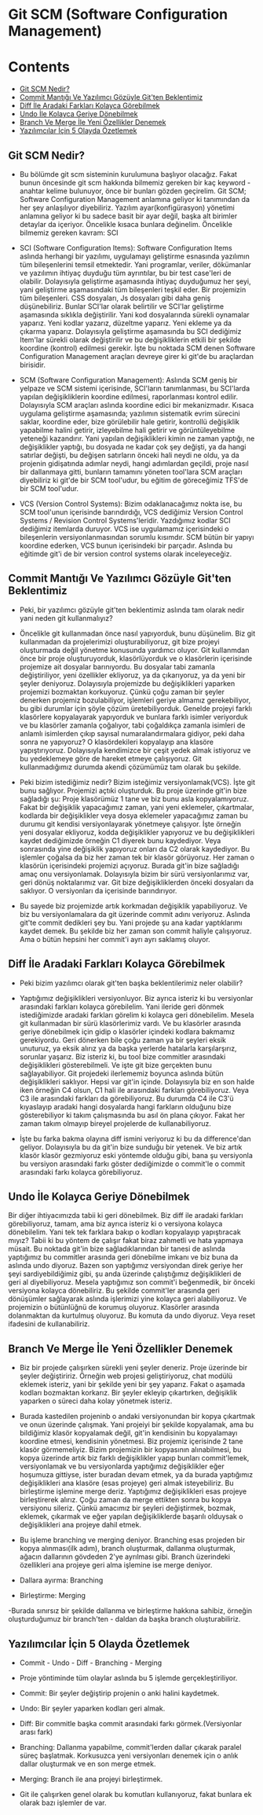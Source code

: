 # Git SCM (Software Configuration Management)

# Contents
* [Git SCM Nedir?](#git-scm)
* [Commit Mantığı Ve Yazılımcı Gözüyle Git'ten Beklentimiz](#commit-git)
* [Diff İle Aradaki Farkları Kolayca Görebilmek](#diff)
* [Undo İle Kolayca Geriye Dönebilmek](#undo)
* [Branch Ve Merge İle Yeni Özellikler Denemek](#branch-merge)
* [Yazılımcılar İçin 5 Olayda Özetlemek](#ozet)



## Git SCM Nedir? <a name="git-scm"></a>
- Bu bölümde git scm sisteminin kurulumuna başlıyor olacağız. Fakat bunun öncesinde git scm hakkında bilmemiz gereken bir kaç keyword - anahtar kelime bulunuyor, önce bir bunları gözden geçirelim. Git SCM; Software Configuration Management anlamına geliyor ki tanımından da her şey anlaşılıyor diyebiliriz. Yazılım ayar(konfigürasyon) yönetimi anlamına geliyor ki bu sadece basit bir ayar değil, başka alt birimler detaylar da içeriyor. Öncelikle kısaca bunlara değinelim. Öncelikle bilmemiz gereken kavram: SCI

- SCI (Software Configuration Items): Software Configuration Items aslında herhangi bir yazılımı, uygulamayı geliştirme esnasında yazılımın tüm bileşenlerini temsil etmektedir. Yani programlar, veriler, dökümanlar ve yazılımın ihtiyaç duyduğu tüm ayrıntılar, bu bir test case'leri de olabilir. Dolayısıyla geliştirme aşamasında ihtiyaç duyduğumuz her şeyi, yani geliştirme aşamasındaki tüm bileşenleri teşkil eder. Bir projemizin tüm bileşenleri. CSS dosyaları, Js dosyaları gibi daha geniş düşünebiliriz. Bunlar SCI'lar olarak belirtilir ve SCI'lar geliştirme aşamasında sıklıkla değiştirilir. Yani kod dosyalarında sürekli oynamalar yaparız. Yeni kodlar yazarız, düzeltme yaparız. Yeni ekleme ya da çıkarma yaparız. Dolayısıyla geliştirme aşamasında bu SCI dediğimiz Item'lar sürekli olarak değiştirilir ve bu değişikliklerin etkili bir şekilde koordine (kontrol) edilmesi gerekir. İşte bu noktada SCM denen Software Configuration Management araçları devreye girer ki git'de bu araçlardan birisidir. 

- SCM (Software Configuration Management): Aslında SCM geniş bir yelpaze ve SCM sistemi içerisinde, SCI'ların tanımlanması, bu SCI'larda yapılan değişikliklerin koordine edilmesi, raporlanması kontrol edilir. Dolayısıyla SCM araçları aslında koordine edici bir mekanizmadır. Kısaca uygulama geliştirme aşamasında; yazılımın sistematik evrim sürecini saklar, koordine eder, bize görülebilir hale getirir, kontrollü değişiklik yapabilme halini getirir, izleyebilme hali getirir ve görüntüleyebilme yeteneği kazandırır. Yani yapılan değişiklikleri kimin ne zaman yaptığı, ne değişiklikler yaptığı, bu dosyada ne kadar çok şey değişti, ya da hangi satırlar değişti, bu değişen satırların önceki hali neydi ne oldu, ya da projenin gidişatında adımlar neydi, hangi adımlardan geçildi, proje nasıl bir dallanmaya gitti, bunların tamamını yöneten tool'lara SCM araçları diyebiliriz ki git'de bir SCM tool'udur, bu eğitim de göreceğimiz TFS'de bir SCM tool'udur. 

- VCS (Version Control Systems): Bizim odaklanacağımız nokta ise, bu SCM tool'unun içerisinde barındırdığı, VCS dediğimiz Version Control Systems / Revision Control Systems'leridir. Yazdığımız kodlar SCI dediğimiz itemlarda duruyor. VCS ise uygulamamız içerisindeki o bileşenlerin versiyonlanmasından sorumlu kısımdır. SCM bütün bir yapıyı koordine ederken, VCS bunun içerisindeki bir parçadır. Aslında bu eğitimde git'i de bir version control systems olarak inceleyeceğiz. 


## Commit Mantığı Ve Yazılımcı Gözüyle Git'ten Beklentimiz <a name="commit-git"></a>

- Peki, bir yazılımcı gözüyle git'ten beklentimiz aslında tam olarak nedir yani neden git kullanmalıyız? 

- Öncelikle git kullanmadan önce nasıl yapıyorduk, bunu düşünelim. Biz git kullanmadan da projelerimizi oluşturabiliyoruz, git bize projeyi oluşturmada değil yönetme konusunda yardımcı oluyor. Git kullanmdan önce bir proje oluşturuyorduk, klasörlüyorduk ve o klasörlerin içerisinde projemize ait dosyalar barınıyordu. Bu dosyalar tabi zamanla değiştiriliyor, yeni özellikler ekliyoruz, ya da çıkarıyoruz, ya da yeni bir şeyler deniyoruz. Dolayısıyla projemizde bu değişiklikleri yaparken projemizi bozmaktan korkuyoruz.  Çünkü çoğu zaman bir şeyler denerken projemiz bozulabiliyor, işlemleri geriye almamız gerekebiliyor, bu gibi durumlar için şöyle çözüm üretebiliyorduk. Genelde projeyi farklı klasörlere kopyalayarak yapıyorduk ve bunlara farklı isimler veriyorduk ve bu  klasörler zamanla çoğalıyor, tabi çoğaldıkça zamanla isimleri de anlamlı isimlerden çıkıp sayısal numaralandırmalara gidiyor, 
peki daha sonra ne yapıyoruz? O klasördekileri kopyalayıp ana klasöre yapıştırıyoruz. Dolayısıyla kendimizce bir çeşit 
yedek almak istiyoruz ve bu yedeklemeye göre de hareket etmeye çalışıyoruz. Git kullanmadığımız durumda akendi çözümümüz tam olarak bu şekilde. 

- Peki bizim istediğimiz nedir? Bizim isteğimiz versiyonlamak(VCS). İşte git bunu sağlıyor. Projemizi açtıki oluşturduk. Bu proje üzerinde git'in bize sağladığı şu: Proje klasörümüz 1 tane ve biz bunu asla kopyalamıyoruz. Fakat bir değişiklik 
yapacağımız zaman, yani yeni eklemeler, çıkartmalar, kodlarda bir değişiklikler veya dosya eklemeler yapacağımız zaman bu durumu git kendisi versiyonlayarak yönetmeye çalışıyor. İşte örneğin yeni dosyalar ekliyoruz, kodda değişiklikler yapıyoruz ve bu değişiklikleri kaydet dediğimizde örneğin C1 diyerek bunu kaydediyor. Veya sonrasında yine değişiklik yapıyoruz onları da C2 olarak kaydediyor. Bu işlemler çoğalsa da biz her zaman tek bir klasör görüyoruz. Her zaman o klasörün içerisindeki projemizi açıyoruz. Burada git'in bize sağladığı amaç onu versiyonlamak. Dolayısıyla bizim bir sürü versiyonlarımız
var, geri dönüş noktalarımız var. Git bize değişikliklerden önceki dosyaları da saklıyor. O versiyonları da içerisinde barındırıyor. 

- Bu sayede biz projemizde artık korkmadan değişiklik yapabiliyoruz. Ve biz bu versiyonlamalara da git üzerinde commit adını veriyoruz. Aslında git'te commit dedikleri şey bu. Yani projede şu ana kadar yaptıklarımı kaydet demek. Bu şekilde biz her zaman son commit haliyle çalışıyoruz. Ama o bütün hepsini her commit'i ayrı ayrı saklamış oluyor. 

## Diff İle Aradaki Farkları Kolayca Görebilmek <a name="diff"></a>

- Peki bizim yazılımcı olarak git'ten başka beklentilerimiz neler olabilir? 
- Yaptığımız değişiklikleri versiyonluyor. Biz ayrıca isteriz ki bu versiyonlar arasındaki farkları kolayca görebilelim. Yani ileride geri dönmek istediğimizde aradaki farkları görelim ki kolayca geri dönebilelim. Mesela git kullanmadan bir sürü klasörlerimiz vardı. Ve bu klasörler arasında geriye dönebilmek için gidip o klasörler içindeki kodlara bakmamız gerekiyordu. Geri dönerken bile çoğu zaman ya bir şeyleri eksik unuturuz, ya eksik alırız ya da başka yerlerde hatalarla karşılarşırız, sorunlar yaşarız. Biz isteriz ki, bu tool bize commitler arasındaki  değişiklikleri gösterebilmeli. Ve işte git bize gerçekten bunu sağlayabiliyor. Git projedeki ilerlememiz boyunca aslında bütün değişiklikleri saklıyor. Hepsi var git'in içinde. Dolayısıyla biz en son halde iken örneğin C4 olsun, C1 hali ile arasındaki farkları görebiliyoruz. Veya C3 ile arasındaki farkları da görebiliyoruz. Bu durumda C4 ile C3'ü kıyaslayıp aradaki hangi dosyalarda hangi farkların olduğunu bize gösterebiliyor ki takım çalışmasında bu asıl ön plana çıkıyor. Fakat her zaman takım olmayıp bireyel projelerde de kullanabiliyoruz. 

- İşte bu farka bakma olayına diff ismini veriyoruz ki bu da difference'dan geliyor. Dolayısıyla bu da git'in bize sunduğu bir yetenek. Ve biz artık klasör klasör gezmiyoruz eski yöntemde olduğu gibi, bana şu versiyonla bu versiyon arasındaki farkı göster dediğimizde o commit'le o commit arasındaki farkı kolayca görebiliyoruz. 


## Undo İle Kolayca Geriye Dönebilmek <a name="undo"></a>

Bir diğer ihtiyacımızda tabii ki geri dönebilmek. Biz diff ile aradaki farkları görebiliyoruz, tamam, ama biz ayrıca isteriz ki o versiyona kolayca dönebilelim. Yani tek tek farklara bakıp o kodları kopyalayıp yapıştıracak mıyız? Tabii ki bu yöntem de çalışır fakat biraz zahmetli ve hata yapmaya müsait. Bu noktada git'in bize sağladıklarından bir tanesi de aslında yaptığımız bu commitler arasında geri dönebilme imkanı ve biz buna da aslında undo diyoruz. Bazen son yaptığımız versiyondan direk geriye her şeyi sardiyebildiğimiz gibi, şu anda üzerinde çalıştığımız değişiklikleri de geri al diyebiliyoruz. Mesela 
yaptığımız son commit'i beğenmedik, bir önceki versiyona kolayca dönebiliriz. Bu şekilde commit'ler arasında geri dönüşümler sağlayarak aslında işlerimizi yine kolayca geri alabiliyoruz. Ve projemizin o bütünlüğnü de korumuş oluyoruz. Klasörler arasında dolanmaktan da kurtulmuş oluyoruz. Bu komuta da undo diyoruz. Veya reset ifadesini de kullanabiliriz. 


## Branch Ve Merge İle Yeni Özellikler Denemek <a name="branch-merge"></a>

- Biz bir projede çalışırken sürekli yeni şeyler deneriz. Proje üzerinde bir şeyler değiştiririz. Örneğin web projesi geliştiriyoruz, chat modülü eklemek isteriz, yani bir şekilde yeni bir şey yaparız. Fakat o aşamada kodları bozmaktan korkarız. Bir şeyler ekleyip çıkartırken, değişiklik yaparken o süreci daha kolay yönetmek isteriz. 

- Burada kastedilen projeninb o andaki versiyonundan bir kopya çıkartmak ve onun üzerinde çalışmak. Yani projeiyi bir 
şekilde kopyalamak, ama bu bildiğimiz klasör kopyalamak değil, git'in kendisinin bu kopyalamayı koordine etmesi, kendisinin yönetmesi. Biz projemiz içerisinde 2 tane klasör görmemeliyiz. Bizim projemizin bir kopyasının alınabilmesi, bu kopya üzerinde artık biz farklı değişiklikler yapıp bunları commit'lemek, versiyonlamak ve bu versiyonlarda yaptığımız değişiklikler eğer hoşumuza gittiyse, ister buradan devam etmek, ya da burada yaptığımız değişiklikleri ana klasöre (esas projeye) geri almak isteyebiliriz. Bu birleştirme işlemine merge deriz. Yaptığımız değişiklikleri esas projeye birleştirerek alırız. Çoğu zaman da 
merge ettikten sonra bu kopya versiyonu sileriz. Çünkü amacımız bir şeyleri değiştirmek, bozmak, eklemek, çıkarmak ve eğer yapılan değişikliklerde başarılı olduysak o değişiklikleri ana projeye dahil etmek. 

- Bu işleme branching ve merging deniyor. Branching esas projeden bir kopya alınması(ilk adım), branch oluşturmak, dallanma oluşturmak, ağacın dallarının gövdeden 2'ye ayrılması gibi. Branch üzerindeki özellikleri ana projeye geri alma işlemine ise merge deniyor. 

- Dallara ayırma: Branching
- Birleştirme: Merging 

-Burada sınırsız bir şekilde dallanma ve birleştirme hakkına sahibiz, örneğin oluşturduğumuz bir branch'ten - daldan da başka branch oluşturabiliriz. 

## Yazılımcılar İçin 5 Olayda Özetlemek <a name="ozet"></a>

- Commit - Undo - Diff - Branching - Merging 

- Proje yöntiminde tüm olaylar aslında bu 5 işlemde gerçekleştiriliyor. 

- Commit: Bir şeyler değiştirip projenin o anki halini kaydetmek. 

- Undo: Bir şeyler yaparken kodları geri almak. 

- Diff: Bir commitle başka commit arasındaki farkı görmek.(Versiyonlar arası fark)

- Branching: Dallanma yapabilme, commit'lerden dallar çıkarak paralel süreç başlatmak. Korkusuzca yeni versiyonları denemek için o anlık dallar oluşturmak ve en son merge etmek.

- Merging: Branch ile ana projeyi birleştirmek. 

- Git ile çalışırken genel olarak bu komutları kullanıyoruz, fakat bunlara ek olarak bazı işlemler de var. 








